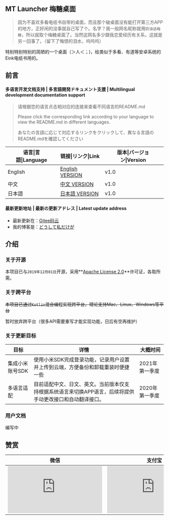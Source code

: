 ## MT Launcher 梅糖桌面

> 因为不喜欢多看电纸书自带的桌面，而且那个破桌面没有能打开第三方APP的地方，正好闲的没事就自己写了个。名字？我一般网名昵称就用``奶油话梅糖``，所以就取个梅糖桌面了。当然这网名多少跟我恋爱经历有关系，这就是另一回事了。（留下了悔恨的泪水，呜呜呜）

特别特别特别的简陋的一个桌面（＞人＜；)，给类似于多看、有道等安卓系统的Eink电纸书用的。

## 前言

#### 多语言开发文档支持 | 多言語開発ドキュメント支援 | Multilingual development documentation support

> 请根据您的语言点击相对应的连接来查看不同语言的README.md
>
> Please click the corresponding link according to your language to view the README.md in different languages.
>
> あなたの言語に応じて対応するリンクをクリックして、異なる言語のREADME.mdを確認してください

| 语言\|言語\|Language | 链接\|リンク\|Link                                           | 版本\|バージョン\|Version |
| -------------------- | ------------------------------------------------------------ | ------------------------- |
| English              | [English VERSION](https://gitee.com/rabbitTang_admin/S.H.Test/blob/master/README_ENG.md) | v1.0                      |
| 中文                 | [中文 VERSION](https://gitee.com/rabbitTang_admin/S.H.Test/blob/master/README.md) | v1.0                      |
| 日本語               | [日本語 VERSION](https://gitee.com/rabbitTang_admin/S.H.Test/blob/master/README_JPN.md) | v1.0                      |

#### 最新更新地址 | 最新の更新アドレス | Latest update address

- 最新更新在：[Gitee码云](https://gitee.com/rabbitTang_admin/NT-Eink-Launcher)
- 我的博客是：[どうして私だけが](https://blog.nyanon.online/)

## 介绍

### 关于开源

本项目已与``2019年12月01日``开源，采用**[Apache License 2.0](https://gitee.com/rabbitTang_admin/NT-Eink-Launcher/blob/master/LICENSE)**许可证，各取所需。

### 关于跨平台

~~本项目已通过`Kotlin`混合编程实现跨平台，理论支持Mac、Linux、Windows等平台~~

暂时放弃跨平台（很多API需要重写才能实现功能，日后有空再维护）

### 关于更新目标

| 目标            | 详情                                                         | 大概时间       |
| --------------- | ------------------------------------------------------------ | -------------- |
| 集成小米账号SDK | 使用小米SDK完成登录功能，记录用户设置并上传到云端，方便备份和卸载重装时便捷一些 | 2021年第一季度 |
| 多语言适配      | 目前适配中文、日文、英文。当前版本仅支持根据系统语言来切换APP语言，后续将提供手动更改接口和自动翻译接口。 | 2020年第一季度 |

### 用户文档

编写中

## 赞赏

| 微信                                                         | 支付宝                                                       |
| ------------------------------------------------------------ | ------------------------------------------------------------ |
| ![微信](https://yp.nyanon.online/index.php?user/publicLink&fid=2de0cWutSBNLwAHf2wKj9jTu1p7CdgvG7frqYDYx5hxy0-olktzX-pqFUu_ERrtigTfFQjOA_v5-DVtk-XrE9aiIZfLKXOIVys5HDdhstpaNSyzMXOPdMC4fJ9QMaESHcnjusI71vhlwO-Zcn2a4&file_name=/wechatpay.jpg) | ![支付宝](https://yp.nyanon.online/index.php?user/publicLink&fid=fbc5CTYExmGz2jwK5RCh_7AH_VBreib4I37_naefmWF-PijPGScnC933sBCbb8IG8t7hjKBiFyj6Ej74mk6dyu5ZrrzqRzyOXmmQKEzesejamTV9YZm62xS9TstSW0t2iPwyQGPJeJMXgGXA&file_name=/alipay.jpg) |


